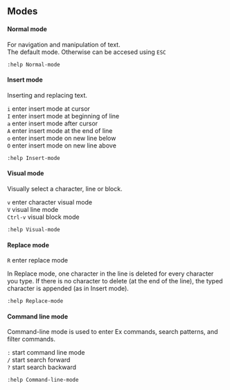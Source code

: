## Modes

#### Normal mode

For navigation and manipulation of text.  
The default mode. Otherwise can be accesed using `ESC`

`:help Normal-mode`

#### Insert mode

Inserting and replacing text.

`i` enter insert mode at cursor  
`I` enter insert mode at beginning of line  
`a` enter insert mode after cursor  
`A` enter insert mode at the end of line  
`o` enter insert mode on new line below  
`O` enter insert mode on new line above  

`:help Insert-mode`

#### Visual mode

Visually select a character, line or block.

`v` enter character visual mode  
`V` visual line mode  
`Ctrl-v` visual block mode  

`:help Visual-mode`

#### Replace mode

`R` enter replace mode

In Replace mode, one character in the line is deleted for every character you
type.  If there is no character to delete (at the end of the line), the
typed character is appended (as in Insert mode).

`:help Replace-mode`

#### Command line mode

Command-line mode is used to enter Ex commands, search patterns, and filter commands.

`:` start command line mode  
`/` start search forward  
`?` start search backward   

`:help Command-line-mode`



